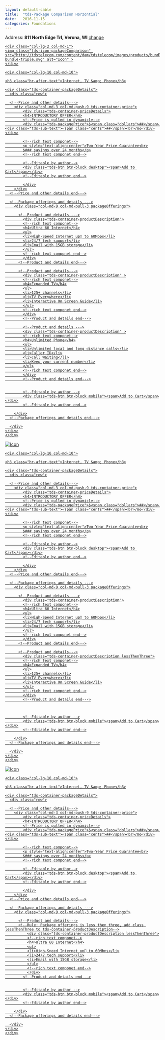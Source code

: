 ```yaml
---
layout: default-cable
title:  "tds-Package Comparison Horzontial"
date:   2016-11-15
categories: Foundations
---
```


<!--user name or address bar -->
<!--Not part of the componet -->
<div class="container shopperId">
  <div class="row" >
    <div>Address: <strong>811 North Edge Trl, Verona, WI</strong> <a href="#">change</a></div>
  </div>
</div>
<!--Not part of the componet -->
<!--user name or address bar end-->

<!--container for package sections-->
<div class="tds-packages container">
<div class="row">

<!--CWS Horzontial Package --->
<section class="col-xs-12 col-sm-6 col-md-12 col-lg-12">

<!--If you want the whole section to link opening tag  --->
<a href="http://hellotds.com/"><span class="linkOverlay"></span>
  <!--If you want the whole section to link opening tag end--->

<div class="row">

    <div class="col-lg-2 col-md-1">
    <img class="tds-icon-packageComparison" src="http://tdstelecom.com/content/dam/tdstelecom/images/products/bundles/icon-bundle-triple.svg" alt="Icon" >
    </div>

    <div class="col-lg-10 col-md-10">
  <!--Package name--->
    <h3 class="hr-after-text">Internet, TV &amp; Phone</h3>
  <!--Package name end--->

    <div class="tds-container-packageDetails">
      <div class="row">

      <!--Price and other details--->
        <div class="col-md-3 col-md-push-9 tds-container-price">
            <div class="tds-container-priceDetails">
            <h4>INTRODUCTORY OFFER</h4>
            <!--Price is pulled in dynamicly-->
            <div class="tds-packagePrice">$<span class="dollars">##</span> <div class="tds-sub-text"><span class="cents">##</span><br>/mo</div></div>

            <!--rich text componet-->
            <p style="text-align:center">Two-Year Price Guarantee<br>
            $### savings over 24 months</p>
            <!--rich text componet end-->

            <!--Editable by author-->
            <div class="tds-btn btn-block desktop"><span>Add to Cart</span></div>
            <!--Editable by author end-->

            </div>
        </div>
      <!--Price and other details end--->

      <!--Package offerings and details --->
        <div class="col-md-9 col-md-pull-3 packageOfferings">

          <!--Product and details --->
            <div class="tds-container-productDescription">
            <!--rich text componet-->
            <h4>Ultra 60 Internet</h4>
            <ul>
            <li>High-Speed Internet up to 60Mbps</li>
            <li>24/7 tech support</li>
            <li>Email with 15GB storage</li>
            </ul>
            <!--rich text componet end-->
            </div>
          <!--Product and details end--->

          <!--Product and details--->
            <div class="tds-container-productDescription" >
            <!--rich text componet-->
            <h4>Expanded TV</h4>
            <ul>
            <li>125+ channels</li>
            <li>TV Everywhere</li>
            <li>Interactive On Screen Guide</li>
            </ul>
            <!--rich text componet end-->
            </div>
            <!--Product and details end--->

            <!--Product and details --->
            <div class="tds-container-productDescription" >
            <!--rich text componet-->
            <h4>Unlimited Phone</h4>
            <ul>
            <li>Unlimited local and long distance calls</li>
            <li>Caller ID</li>
            <li>Call Waiting</li>
            <li>Keep your current number</li>
            </ul>
            <!--rich text componet end-->
            </div>
            <!--Product and details end--->


            <!--Editable by author -->
            <div class="tds-btn btn-block mobile"><span>Add to Cart</span></div>
            <!--Editable by author end-->

        </div>
      <!--Package offerings and details end--->

      </div>
    </div>
    </div>
</div>

<!--If you want the whole section to link closing tag--->
</a>
<!--If you want the whole section to link closing tag end--->
</section>
<!--CWS Horzontial Package end --->


<!--CWS Horzontial Package --->
<section class="col-xs-12 col-sm-6 col-md-12 col-lg-12">

<!--If you want the whole section to link opening tag  --->
<a href="http://hellotds.com/"><span class="linkOverlay"></span>
  <!--If you want the whole section to link opening tag end--->

<div class="row">
    <div class="col-lg-2 col-md-1">
    <img class="tds-icon-packageComparison" src="http://tdstelecom.com/content/dam/tdstelecom/images/products/bundles/icon-bundle-triple.svg" alt="Icon" >
    </div>

    <div class="col-lg-10 col-md-10">
  <!--Package name--->
    <h3 class="hr-after-text">Internet, TV &amp; Phone</h3>
  <!--Package name end--->

    <div class="tds-container-packageDetails">
      <div class="row">

      <!--Price and other details--->
        <div class="col-md-3 col-md-push-9 tds-container-price">
            <div class="tds-container-priceDetails">
            <h4>INTRODUCTORY OFFER</h4>
            <!--Price is pulled in dynamicly-->
            <div class="tds-packagePrice">$<span class="dollars">##</span> <div class="tds-sub-text"><span class="cents">##</span><br>/mo</div></div>

            <!--rich text componet-->
            <p style="text-align:center">Two-Year Price Guarantee<br>
            $### savings over 24 months</p>
            <!--rich text componet end-->

            <!--Editable by author-->
            <div class="tds-btn btn-block desktop"><span>Add to Cart</span></div>
            <!--Editable by author end-->

            </div>
        </div>
      <!--Price and other details end--->

      <!--Package offerings and details --->
        <div class="col-md-9 col-md-pull-3 packageOfferings">

          <!--Product and details --->
            <div class="tds-container-productDescription">
            <!--rich text componet-->
            <h4>Ultra 60 Internet</h4>
            <ul>
            <li>High-Speed Internet up to 60Mbps</li>
            <li>24/7 tech support</li>
            <li>Email with 15GB storage</li>
            </ul>
            <!--rich text componet end-->
            </div>
          <!--Product and details end--->

          <!--Product and details--->
            <div class="tds-container-productDescription lessThenThree">
            <!--rich text componet-->
            <h4>Expanded TV</h4>
            <ul>
            <li>125+ channels</li>
            <li>TV Everywhere</li>
            <li>Interactive On Screen Guide</li>
            </ul>
            <!--rich text componet end-->
            </div>
            <!--Product and details end--->



            <!--Editable by author -->
            <div class="tds-btn btn-block mobile"><span>Add to Cart</span></div>
            <!--Editable by author end-->

        </div>
      <!--Package offerings and details end--->

      </div>
    </div>
    </div>
</div>

<!--If you want the whole section to link closing tag--->
</a>
<!--If you want the whole section to link closing tag end--->
</section>
<!--CWS Horzontial Package end --->




<!--Rule: Place this after every 2 sections -->
<div class="clearfix visible-sm-block"></div>
<!--Rule: Place this after every 2 sections end-->




<!--CWS Horzontial Package --->
<section class="col-xs-12 col-sm-6 col-md-12 col-lg-12">

<!--If you want the whole section to link opening tag  --->
<a href="http://hellotds.com/"><span class="linkOverlay"></span>
  <!--If you want the whole section to link opening tag end--->

<div class="row">
    <div class="col-lg-2 col-md-1">
    <img class="tds-icon-packageComparison" src="http://tdstelecom.com/content/dam/tdstelecom/images/products/bundles/icon-bundle-triple.svg" alt="Icon" >
    </div>

    <div class="col-lg-10 col-md-10">
  <!--Package name--->
    <h3 class="hr-after-text">Internet, TV &amp; Phone</h3>
  <!--Package name end--->

    <div class="tds-container-packageDetails">
      <div class="row">

      <!--Price and other details--->
        <div class="col-md-3 col-md-push-9 tds-container-price">
            <div class="tds-container-priceDetails">
            <h4>INTRODUCTORY OFFER</h4>
            <!--Price is pulled in dynamicly-->
            <div class="tds-packagePrice">$<span class="dollars">##</span> <div class="tds-sub-text"><span class="cents">##</span><br>/mo</div></div>

            <!--rich text componet-->
            <p style="text-align:center">Two-Year Price Guarantee<br>
            $### savings over 24 months</p>
            <!--rich text componet end-->

            <!--Editable by author-->
            <div class="tds-btn btn-block desktop"><span>Add to Cart</span></div>
            <!--Editable by author end-->

            </div>
        </div>
      <!--Price and other details end--->

      <!--Package offerings and details --->
        <div class="col-md-9 col-md-pull-3 packageOfferings">

          <!--Product and details--->
          <!--Rule: Package offerings is less then three, add class lessThenThree to tds-container-productDescription-->
              <div class="tds-container-productDescription lessThenThree">
              <!--rich text componet-->
              <h4>Ultra 60 Internet</h4>
              <ul>
              <li>High-Speed Internet up to 60Mbps</li>
              <li>24/7 tech support</li>
              <li>Email with 15GB storage</li>
              </ul>
              <!--rich text componet end-->
              </div>
            <!--Product and details end--->


            <!--Editable by author -->
            <div class="tds-btn btn-block mobile"><span>Add to Cart</span></div>
            <!--Editable by author end-->

        </div>
      <!--Package offerings and details end--->

      </div>
    </div>
    </div>
</div>

<!--If you want the whole section to link closing tag--->
</a>
<!--If you want the whole section to link closing tag end--->
</section>
<!--CWS Horzontial Package end --->

</div>
</div>
<!--container for package sections end-->



<div style="height:50px"></div>
